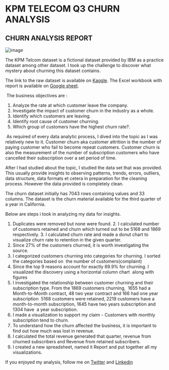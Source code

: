 # KPM TELECOM Q3 CHURN ANALYSIS
## CHURN ANALYSIS REPORT 
![image](https://user-images.githubusercontent.com/92734328/232178924-33c621db-b20b-4314-9c93-96fb23be4d3e.png)

The KPM Telcom dataset is a fictional dataset provided by IBM as a practice dataset among other dataset. I took up the challenge to discover what mystery about churning this dataset contains. 

The link to the raw dataset is available on [Kaggle](https://www.kaggle.com/datasets/yeanzc/telco-customer-churn-ibm-dataset).
The Excel workbook with report is available on [Google sheet](https://docs.google.com/spreadsheets/d/1ow0Ij6fxo2fdlFvpOqWH9WfTMndRiuEy/edit?usp=share_link&ouid=113315458040633601808&rtpof=true&sd=true).

 The business objectives are :
1. Analyze the rate at which customer leave the company.
2. Investigate the impact of customer churn in the industry as a whole.
3. Identify which customers are leaving.
4. Identify root cause of customer churning.
5. Which group of customers have the highest churn rate?.

 As required of every data analytic process, I dived into the topic as I was relatively new to it. Customer churn aka customer attrition is the number of paying customer who fail to become repeat customers. Customer churn is also the measurement of the number of subscription customers who have cancelled their subscription over a set period of time.
 
After I had studied about the topic, I studied the data set that was provided. This usually provide insights to observing patterns, trends, errors, outliers, data structure, data formats et cetera in preparation for the cleaning process. However the data provided is completely clean.

The churn dataset initially has 7043 rows containing values and 33 columns. The dataset is the churn material available for the third quarter of a year in California.

Below are steps i took in analyzing my data for insights.
1. Duplicates were removed but none were found.
2. I calculated number of customers retained and churn which turned out to be 5168 and 1869 respectively.
3. I calculated churn rate and made a donut chart to visualize churn rate to retention in the given quarter.
4. Since 27% of the customers churned, it is worth investigating the source.
5. I categorized customers churning into categories for churning. I sorted the categories based on
 the number of customers(complaint)
6. Since the top 9 reasons account for exactly 69.9% for churning. I visualized the discovery using a horizontal column chart
 along with figures
7. I investigated the relationship between customer churning and their subscription type. From the 1869 customers churning,
 1655 had a Month-to-Month contract, 48 two year contract and 166 had one year subscription
 5168 customers were retained, 2219 customers have a month-to-month subscription, 1645 have two years subscription and 1304 have
 a year subscription.
8. I made a visualization to support my claim - Customers with monthly subscription tend to churn.
9. To understand how the churn affected the business, it is important to find out how much was lost in revenue.
10. I calculated the total revenue generated that quarter, revenue from churned subscribers and Revenue from retained subscribers.
11. I created a new spreadsheet, named it Report and put together all my visualizations.

If you enjoyed my analysis, follow me on [Twitter](https://twitter.com/Michael61712605) and [Linkedin](https://www.linkedin.com/in/michael-olagoke/)
